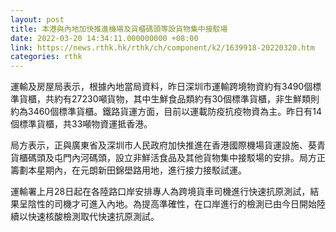 ```yaml
---
layout: post
title: 本港與內地加快推進機場及貨櫃碼頭等設貨物集中接駁場
date: 2022-03-20 14:34:11.000000000 +08:00
link: https://news.rthk.hk/rthk/ch/component/k2/1639918-20220320.htm
categories: rthk
---
```


運輸及房屋局表示，根據內地當局資料，昨日深圳市運輸跨境物資約有3490個標準貨櫃，共約有27230噸貨物，其中生鮮食品類約有30個標準貨櫃，非生鮮類則約為3460個標準貨櫃。鐵路貨運方面，目前以運載防疫抗疫物資為主。昨日有14個標準貨櫃，共33噸物資運抵香港。

局方表示，正與廣東省及深圳市人民政府加快推進在香港國際機場貨運設施、葵青貨櫃碼頭及屯門內河碼頭，設立非鮮活食品及其他貨物集中接駁場的安排。局方正籌劃本星期內，在元朗新田錦壆路用地，進行接力接駁試運。

運輸署上月28日起在各陸路口岸安排專人為跨境貨車司機進行快速抗原測試，結果呈陰性的司機才可進入內地。為提高準確性，在口岸進行的檢測已由今日開始陸續以快速核酸檢測取代快速抗原測試。

　
